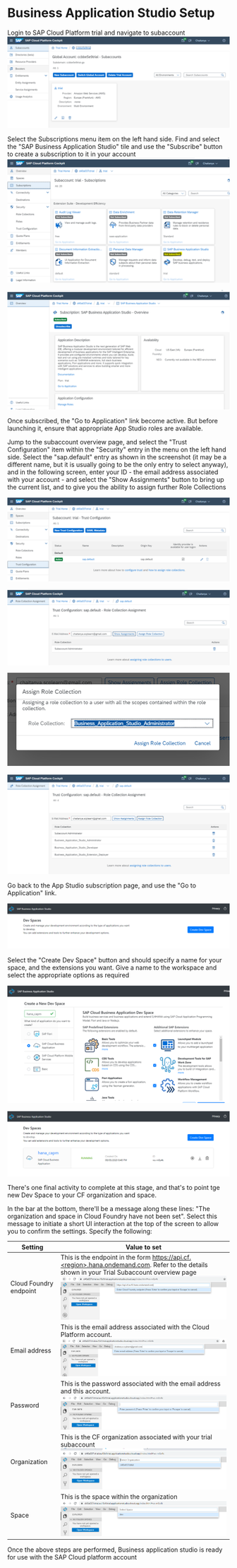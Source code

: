 # Business Application Studio Setup

Login to SAP Cloud Platform trial and navigate to subaccount
![Subaccount](./screenshots/sub_accnt.PNG)

Select the Subscriptions menu item on the left hand side. Find and select the "SAP Business Application Studio" tile and use the "Subscribe" button to create a subscription to it in your account
![Subscribe to BAS](./screenshots/sub_bas.png)

![Subscribe to BAS1](./screenshots/sub_bas1.png)

Once subscribed, the "Go to Application" link become active. But before launching it, ensure that appropriate App Studio roles are available.

Jump to the subaccount overview page, and select the "Trust Configuration" item within the "Security" entry in the menu on the left hand side. Select the "sap.default" entry as shown in the screenshot (it may be a different name, but it is usually going to be the only entry to select anyway), and in the following screen, enter your ID - the email address associated with your account - and select the "Show Assignments" button to bring up the current list, and to give you the ability to assign further Role Collections

![Roles1](./screenshots/add_roles1.png)

![Roles2](./screenshots/add_roles2.png)

![Roles3](./screenshots/add_roles3.png)

![Roles4](./screenshots/add_roles4.png)

Go back to the App Studio subscription page, and use the "Go to Application" link.

![Create Dev Space](./screenshots/create_dev_space.png)

Select the "Create Dev Space" button and should specify a name for your space, and the extensions you want. Give a name to the workspace and select the appropriate options as required

![Create Dev Space 1](./screenshots/create_dev_space2.png)

![Create Dev Space 2](./screenshots/create_dev_space3.png)



There's one final activity to complete at this stage, and that's to point tge new Dev Space to your CF organization and space.

In the bar at the bottom, there'll be a message along these lines: "The organization and space in Cloud Foundry have not been set". Select this message to initiate a short UI interaction at the top of the screen to allow you to confirm the settings. Specify the following:

| Setting                | Value to set                                                                                                                                                                                            |
| ---------------------- | ------------------------------------------------------------------------------------------------------------------------------------------------------------------------------------------------------- |
| Cloud Foundry endpoint | This is the endpoint in the form https://api.cf.<region>.hana.ondemand.com. Refer to the details shown in your Trial Subaccount overview page <br> ![CF End Point](./screenshots/set_org_and_space.png) |
| Email address          | This is the email address associated with the Cloud Platform account. <br> ![CF Email](./screenshots/set_org_and_space1.png)                                                                            |
| Password               | This is the password associated with the email address and this account. <br> ![CF Password](./screenshots/set_org_and_space2.png)                                                                      |
| Organization           | This is the CF organization associated with your trial subaccount <br> ![CF Org](./screenshots/set_org_and_space3.png)                                                                                  |
| Space                  | This is the space within the organization <br> ![CF Org Space](./screenshots/set_org_and_space4.png)                                                                                                    |

Once the above steps are performed, Business application studio is ready for use with the SAP Cloud platform account